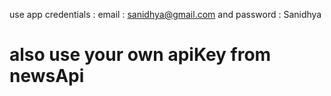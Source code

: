 use app credentials : 
email : sanidhya@gmail.com and password : Sanidhya
# also use your own apiKey from newsApi
